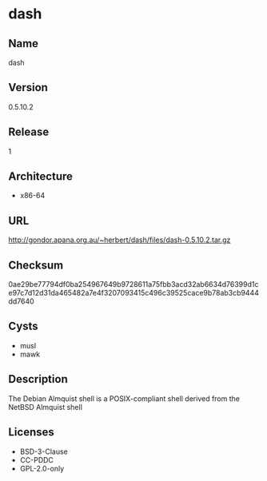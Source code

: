 # dash

## Name
dash

## Version
0.5.10.2

## Release
1

## Architecture
* x86-64

## URL
http://gondor.apana.org.au/~herbert/dash/files/dash-0.5.10.2.tar.gz

## Checksum
0ae29be77794df0ba254967649b9728611a75fbb3acd32ab6634d76399d1ce97c7d12d31da465482a7e4f3207093415c496c39525cace9b78ab3cb9444dd7640

## Cysts
* musl
* mawk

## Description
The Debian Almquist shell is a POSIX-compliant shell derived from the NetBSD
Almquist shell

## Licenses
* BSD-3-Clause
* CC-PDDC
* GPL-2.0-only

